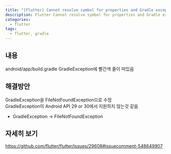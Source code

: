 ```yaml
---
title: "[Flutter] Cannot resolve symbol for properties and Gradle exception"
description: Flutter Cannot resolve symbol for properties and Gradle exception
categories:
  - flutter
tags:
  - flutter, gradle
---
```


## 내용

android/app/build.gradle
GradleException에 빨간색 줄이 떠있음

## 해결방안

GradleException을 FileNotFoundException으로 수정  
GradleException이 Android API 29 or 30에서 지원하지 않는것 같음

- GradleException -> FileNotFoundException

## 자세히 보기

https://github.com/flutter/flutter/issues/29608#issuecomment-548649907
